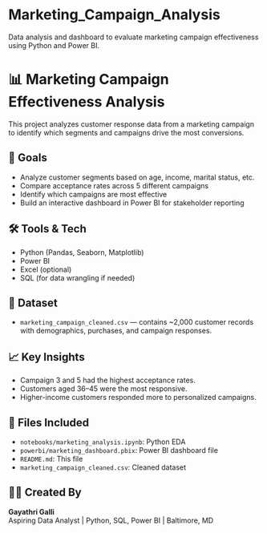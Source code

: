 # Marketing_Campaign_Analysis
Data analysis and dashboard to evaluate marketing campaign effectiveness using Python and Power BI.

# 📊 Marketing Campaign Effectiveness Analysis

This project analyzes customer response data from a marketing campaign to identify which segments and campaigns drive the most conversions.

## 🚀 Goals
- Analyze customer segments based on age, income, marital status, etc.
- Compare acceptance rates across 5 different campaigns
- Identify which campaigns are most effective
- Build an interactive dashboard in Power BI for stakeholder reporting

## 🛠 Tools & Tech
- Python (Pandas, Seaborn, Matplotlib)
- Power BI
- Excel (optional)
- SQL (for data wrangling if needed)

## 📁 Dataset
- `marketing_campaign_cleaned.csv` — contains ~2,000 customer records with demographics, purchases, and campaign responses.

## 📈 Key Insights
- Campaign 3 and 5 had the highest acceptance rates.
- Customers aged 36–45 were the most responsive.
- Higher-income customers responded more to personalized campaigns.

## 📂 Files Included
- `notebooks/marketing_analysis.ipynb`: Python EDA
- `powerbi/marketing_dashboard.pbix`: Power BI dashboard file
- `README.md`: This file
- `marketing_campaign_cleaned.csv`: Cleaned dataset

## 🙋‍♀️ Created By
**Gayathri Galli**  
Aspiring Data Analyst | Python, SQL, Power BI | Baltimore, MD  

